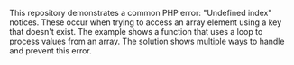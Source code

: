 This repository demonstrates a common PHP error: "Undefined index" notices.  These occur when trying to access an array element using a key that doesn't exist. The example shows a function that uses a loop to process values from an array. The solution shows multiple ways to handle and prevent this error.